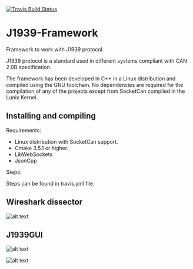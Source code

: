 [![Travis Build Status](https://travis-ci.org/famez/J1939-Framework.svg?branch=master)](https://travis-ci.com/famez/J1939-Framework)

# J1939-Framework
Framework to work with J1939 protocol. 

J1939 protocol is a standard used in different systems compliant with CAN 2.0B specification.

The framework has been developed in C++ in a Linux distribution and compiled using the GNU toolchain. No dependencies are required for the compilation of any of the projects except from SocketCan compiled in the Lunix Kernel.

## Installing and compiling

Requirements:

- Linux distribution with SocketCan support.
- Cmake 3.5.1 or higher.
- LibWebSockets
- JsonCpp

Steps:

Steps can be found in travis.yml file.
    
    
## Wireshark dissector

![alt text](https://github.com/famez/J1939-Framework/blob/master/wireshark/dissector/J1939-plugin.png)

## J1939GUI

![alt text](https://github.com/famez/J1939-Framework/blob/master/Graph.png)

![alt text](https://github.com/famez/J1939-Framework/blob/master/GUI_WEB/J1939GUI.png)
